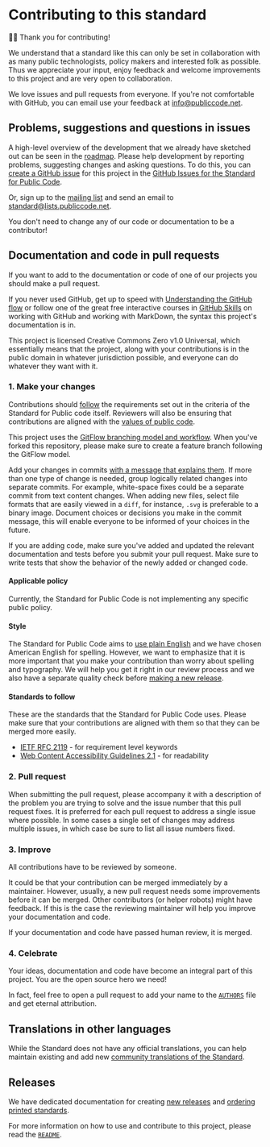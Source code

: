 # Contributing to this standard

<!-- SPDX-License-Identifier: CC0-1.0 -->
<!-- SPDX-FileCopyrightText: 2019-2022 The Foundation for Public Code <info@publiccode.net>, https://standard.publiccode.net/AUTHORS -->

🙇‍♀️ Thank you for contributing!

We understand that a standard like this can only be set in collaboration with as many public technologists, policy makers and interested folk as possible.
Thus we appreciate your input, enjoy feedback and welcome improvements to this project and are very open to collaboration.

We love issues and pull requests from everyone.
If you're not comfortable with GitHub, you can email use your feedback at <info@publiccode.net>.

## Problems, suggestions and questions in issues

A high-level overview of the development that we already have sketched out can be seen in the [roadmap](/docs/roadmap.md).
Please help development by reporting problems, suggesting changes and asking questions.
To do this, you can [create a GitHub issue](https://docs.github.com/en/issues/tracking-your-work-with-issues/creating-an-issue) for this project in the [GitHub Issues for the Standard for Public Code](https://github.com/publiccodenet/standard/issues).

Or, sign up to the [mailing list](https://lists.publiccode.net/mailman/postorius/lists/standard.lists.publiccode.net/) and send an email to
[standard@lists.publiccode.net](mailto:standard@lists.publiccode.net).

You don't need to change any of our code or documentation to be a contributor!

## Documentation and code in pull requests

If you want to add to the documentation or code of one of our projects you should make a pull request.

If you never used GitHub, get up to speed with [Understanding the GitHub flow](https://docs.github.com/en/get-started/quickstart/github-flow) or follow one of the great free interactive courses in [GitHub Skills](https://skills.github.com/) on working with GitHub and working with MarkDown, the syntax this project's documentation is in.

This project is licensed Creative Commons Zero v1.0 Universal, which essentially means that the project, along with your contributions is in the public domain in whatever jurisdiction possible, and everyone can do whatever they want with it.

### 1. Make your changes

Contributions should [follow](docs/standard-for-public-code.html) the requirements set out in the criteria of the Standard for Public code itself.
Reviewers will also be ensuring that contributions are aligned with the [values of public code](foreword.md#values-of-public-code).

This project uses the [GitFlow branching model and workflow](https://nvie.com/posts/a-successful-git-branching-model/).
When you've forked this repository, please make sure to create a feature branch following the GitFlow model.

Add your changes in commits [with a message that explains them](https://robots.thoughtbot.com/5-useful-tips-for-a-better-commit-message).
If more than one type of change is needed, group logically related changes into separate commits.
For example, white-space fixes could be a separate commit from text content changes.
When adding new files, select file formats that are easily viewed in a `diff`, for instance, `.svg` is preferable to a binary image.
Document choices or decisions you make in the commit message, this will enable everyone to be informed of your choices in the future.

If you are adding code, make sure you've added and updated the relevant documentation and tests before you submit your pull request.
Make sure to write tests that show the behavior of the newly added or changed code.

#### Applicable policy

Currently, the Standard for Public Code is not implementing any specific public policy.

#### Style

The Standard for Public Code aims to [use plain English](https://standard.publiccode.net/criteria/understandable-english-first.html) and we have chosen American English for spelling.
However, we want to emphasize that it is more important that you make your contribution than worry about spelling and typography.
We will help you get it right in our review process and we also have a separate quality check before [making a new release](docs/releasing.md).

#### Standards to follow

These are the standards that the Standard for Public Code uses.
Please make sure that your contributions are aligned with them so that they can be merged more easily.

* [IETF RFC 2119](https://tools.ietf.org/html/rfc2119) - for requirement level keywords
* [Web Content Accessibility Guidelines 2.1](https://www.w3.org/TR/WCAG21/#readable) - for readability

### 2. Pull request

When submitting the pull request, please accompany it with a description of the problem you are trying to solve and the issue number that this pull request fixes.
It is preferred for each pull request to address a single issue where possible.
In some cases a single set of changes may address multiple issues, in which case be sure to list all issue numbers fixed.

### 3. Improve

All contributions have to be reviewed by someone.

It could be that your contribution can be merged immediately by a maintainer.
However, usually, a new pull request needs some improvements before it can be merged.
Other contributors (or helper robots) might have feedback.
If this is the case the reviewing maintainer will help you improve your documentation and code.

If your documentation and code have passed human review, it is merged.

### 4. Celebrate

Your ideas, documentation and code have become an integral part of this project.
You are the open source hero we need!

In fact, feel free to open a pull request to add your name to the [`AUTHORS`](AUTHORS.md) file and get eternal attribution.

## Translations in other languages

While the Standard does not have any official translations, you can help maintain existing and add new [community translations of the Standard](https://github.com/publiccodenet/community-translations-standard).

## Releases

We have dedicated documentation for creating [new releases](/docs/releasing.md) and [ordering printed standards](/docs/printing.md).

For more information on how to use and contribute to this project, please read the [`README`](README.md).
